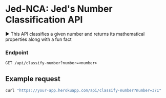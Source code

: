 # Jed-NCA: Jed's Number Classification API
▶️ This API classifies a given number and returns its mathematical properties along with a fun fact

### Endpoint
`GET /api/classify-number?number=<number>`

## Example request

```bash
curl "https://your-app.herokuapp.com/api/classify-number?number=371"
```
